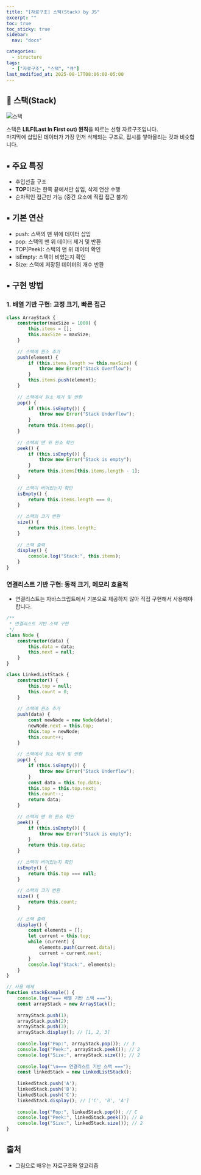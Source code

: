 ```yaml
---
title: "[자료구조] 스택(Stack) by JS"
excerpt: ""
toc: true
toc_sticky: true
sidebar:
  nav: "docs"

categories:
  - structure
tags:
  - ["자료구조", "스택", "큐"]
last_modified_at: 2025-08-17T08:06:00-05:00
---
```


## 📄 스택(Stack)

![스택](https://upload.wikimedia.org/wikipedia/commons/thumb/2/29/Data_stack.svg/300px-Data_stack.svg.png)

스택은 **LILF(Last In First out) 원칙**을 따르는 선형 자료구조입니다.<br />
마지막에 삽입된 데이터가 가장 먼저 삭제되는 구조로, 접시를 쌓아올리는 것과 비슷합니다.

## ▪︎ 주요 특징

- 후입선출 구조
- **TOP**이라는 한쪽 끝에서만 삽입, 삭제 연산 수행
- 순차적인 접근만 가능 (중간 요소에 직접 접근 불가)

## ▪︎ 기본 연산

- push: 스택의 맨 위에 데이터 삽입
- pop: 스택의 맨 위 데이터 제거 및 반환
- TOP(Peek): 스택의 맨 위 데이터 확인
- isEmpty: 스택이 비었는지 확인
- Size: 스택에 저장된 데이터의 개수 반환

## ▪︎ 구현 방법

### 1. 배열 기반 구현: 고정 크기, 빠른 접근

```typescript
class ArrayStack {
    constructor(maxSize = 1000) {
        this.items = [];
        this.maxSize = maxSize;
    }
    
    // 스택에 원소 추가
    push(element) {
        if (this.items.length >= this.maxSize) {
            throw new Error("Stack Overflow");
        }
        this.items.push(element);
    }
    
    // 스택에서 원소 제거 및 반환
    pop() {
        if (this.isEmpty()) {
            throw new Error("Stack Underflow");
        }
        return this.items.pop();
    }
    
    // 스택의 맨 위 원소 확인
    peek() {
        if (this.isEmpty()) {
            throw new Error("Stack is empty");
        }
        return this.items[this.items.length - 1];
    }
    
    // 스택이 비어있는지 확인
    isEmpty() {
        return this.items.length === 0;
    }
    
    // 스택의 크기 반환
    size() {
        return this.items.length;
    }
    
    // 스택 출력
    display() {
        console.log("Stack:", this.items);
    }
}
```

### 연결리스트 기반 구현: 동적 크기, 메모리 효율적

* 연결리스트는 자바스크립트에서 기본으로 제공하지 않아 직접 구현해서 사용해야 합니다.

```typescript
/**
 * 연결리스트 기반 스택 구현
 */
class Node {
    constructor(data) {
        this.data = data;
        this.next = null;
    }
}

class LinkedListStack {
    constructor() {
        this.top = null;
        this.count = 0;
    }
    
    // 스택에 원소 추가
    push(data) {
        const newNode = new Node(data);
        newNode.next = this.top;
        this.top = newNode;
        this.count++;
    }
    
    // 스택에서 원소 제거 및 반환
    pop() {
        if (this.isEmpty()) {
            throw new Error("Stack Underflow");
        }
        const data = this.top.data;
        this.top = this.top.next;
        this.count--;
        return data;
    }
    
    // 스택의 맨 위 원소 확인
    peek() {
        if (this.isEmpty()) {
            throw new Error("Stack is empty");
        }
        return this.top.data;
    }
    
    // 스택이 비어있는지 확인
    isEmpty() {
        return this.top === null;
    }
    
    // 스택의 크기 반환
    size() {
        return this.count;
    }
    
    // 스택 출력
    display() {
        const elements = [];
        let current = this.top;
        while (current) {
            elements.push(current.data);
            current = current.next;
        }
        console.log("Stack:", elements);
    }
}

// 사용 예제
function stackExample() {
    console.log("=== 배열 기반 스택 ===");
    const arrayStack = new ArrayStack();
    
    arrayStack.push(1);
    arrayStack.push(2);
    arrayStack.push(3);
    arrayStack.display(); // [1, 2, 3]
    
    console.log("Pop:", arrayStack.pop()); // 3
    console.log("Peek:", arrayStack.peek()); // 2
    console.log("Size:", arrayStack.size()); // 2
    
    console.log("\n=== 연결리스트 기반 스택 ===");
    const linkedStack = new LinkedListStack();
    
    linkedStack.push('A');
    linkedStack.push('B');
    linkedStack.push('C');
    linkedStack.display(); // ['C', 'B', 'A']
    
    console.log("Pop:", linkedStack.pop()); // C
    console.log("Peek:", linkedStack.peek()); // B
    console.log("Size:", linkedStack.size()); // 2
}

```


## 출처

- 그림으로 배우는 자료구조와 알고리즘
